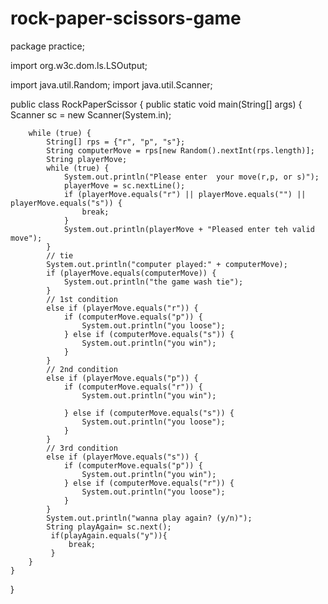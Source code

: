 # rock-paper-scissors-game
package practice;

import org.w3c.dom.ls.LSOutput;

import java.util.Random;
import java.util.Scanner;

public class RockPaperScissor {
    public static void main(String[] args) {
        Scanner sc = new Scanner(System.in);


        while (true) {
            String[] rps = {"r", "p", "s"};
            String computerMove = rps[new Random().nextInt(rps.length)];
            String playerMove;
            while (true) {
                System.out.println("Please enter  your move(r,p, or s)");
                playerMove = sc.nextLine();
                if (playerMove.equals("r") || playerMove.equals("") || playerMove.equals("s")) {
                    break;
                }
                System.out.println(playerMove + "Pleased enter teh valid move");
            }
            // tie
            System.out.println("computer played:" + computerMove);
            if (playerMove.equals(computerMove)) {
                System.out.println("the game wash tie");
            }
            // 1st condition
            else if (playerMove.equals("r")) {
                if (computerMove.equals("p")) {
                    System.out.println("you loose");
                } else if (computerMove.equals("s")) {
                    System.out.println("you win");
                }
            }
            // 2nd condition
            else if (playerMove.equals("p")) {
                if (computerMove.equals("r")) {
                    System.out.println("you win");

                } else if (computerMove.equals("s")) {
                    System.out.println("you loose");
                }
            }
            // 3rd condition
            else if (playerMove.equals("s")) {
                if (computerMove.equals("p")) {
                    System.out.println("you win");
                } else if (computerMove.equals("r")) {
                    System.out.println("you loose");
                }
            }
            System.out.println("wanna play again? (y/n)");
            String playAgain= sc.next();
             if(playAgain.equals("y")){
                 break;
             }
        }
    }
}
